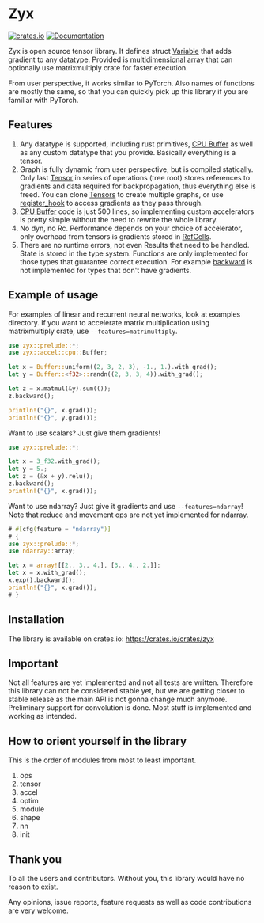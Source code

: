 # Zyx

[![crates.io](https://img.shields.io/crates/v/zyx.svg)](https://crates.io/crates/zyx)
[![Documentation](https://docs.rs/zyx/badge.svg)](https://docs.rs/zyx)

Zyx is open source tensor library. It defines struct [Variable](crate::tensor::Variable) that adds gradient to any datatype.
Provided is [multidimensional array](crate::accel::cpu::Buffer) that can optionally use matrixmultiply
crate for faster execution.

From user perspective, it works similar to PyTorch. Also names of functions are mostly the same,
so that you can quickly pick up this library if you are familiar with PyTorch.

## Features

1. Any datatype is supported, including rust primitives, [CPU Buffer](crate::accel::cpu::Buffer) as well as any custom
   datatype that you provide. Basically everything is a tensor.
2. Graph is fully dynamic from user perspective, but is compiled statically. Only last [Tensor](crate::tensor::Tensor)
   in series of operations (tree root) stores references to gradients and data required for backpropagation,
   thus everything else is freed. You can clone [Tensors](crate::tensor::Tensor) to create multiple graphs,
   or use [register_hook](crate::tensor::Tensor::register_hook()) to access gradients as they pass through.
3. [CPU Buffer](crate::accel::cpu::Buffer) code is just 500 lines, so implementing custom accelerators is pretty simple without the need
   to rewrite the whole library.
4. No dyn, no Rc. Performance depends on your choice of accelerator, only overhead from tensors is gradients stored in [RefCells](crate::tensor::Variable).
5. There are no runtime errors, not even Results that need to be handled. State is stored in the type system. 
   Functions are only implemented for those types that guarantee correct execution. For example [backward](crate::tensor::Tensor::backward())
   is not implemented for types that don't have gradients.

## Example of usage

For examples of linear and recurrent neural networks, look at examples directory.
If you want to accelerate matrix multiplication using matrixmultiply crate, use `--features=matrimultiply`.

```rust
use zyx::prelude::*;
use zyx::accel::cpu::Buffer;

let x = Buffer::uniform((2, 3, 2, 3), -1., 1.).with_grad();
let y = Buffer::<f32>::randn((2, 3, 3, 4)).with_grad();

let z = x.matmul(&y).sum(());
z.backward();

println!("{}", x.grad());
println!("{}", y.grad());
```

Want to use scalars? Just give them gradients!

```rust
use zyx::prelude::*;

let x = 3_f32.with_grad();
let y = 5.;
let z = (&x + y).relu();
z.backward();
println!("{}", x.grad());
```

Want to use ndarray? Just give it gradients and use `--features=ndarray`!
Note that reduce and movement ops are not yet implemented for ndarray.

```rust
# #[cfg(feature = "ndarray")]
# {
use zyx::prelude::*;
use ndarray::array;

let x = array![[2., 3., 4.], [3., 4., 2.]];
let x = x.with_grad();
x.exp().backward();
println!("{}", x.grad());
# }
```

## Installation

The library is available on crates.io: <https://crates.io/crates/zyx>

## Important

Not all features are yet implemented and not all tests are written.
Therefore this library can not be considered stable yet, but we are getting closer to stable release as the main API is not gonna change much anymore.
Preliminary support for convolution is done.
Most stuff is implemented and working as intended.

## How to orient yourself in the library

This is the order of modules from most to least important.
1. ops
2. tensor
3. accel
4. optim
5. module
6. shape
7. nn
8. init

## Thank you

To all the users and contributors. Without you, this library would have no reason to exist.

Any opinions, issue reports, feature requests as well as code contributions are very welcome.
